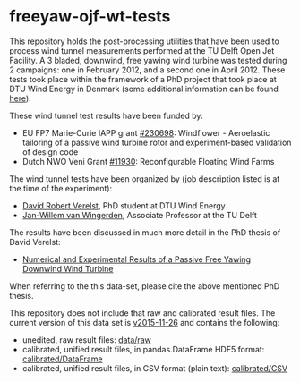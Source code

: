 
freeyaw-ojf-wt-tests
====================

This repository holds the post-processing utilities that have been used to process wind tunnel measurements performed at the TU Delft Open Jet Facility. A 3 bladed, downwind, free yawing wind turbine was tested during 2 campaigns: one in February 2012, and a second one in April 2012. These tests took place within the framework of a PhD project that took place at DTU Wind Energy in Denmark (some additional information can be found [here](http://orbit.dtu.dk/en/projects/highly-flexible-wind-turbine-rotor-design%28498c5d0c-69b8-4fbd-96b0-a37ea9013789%29.html)).

These wind tunnel test results have been funded by:

* EU FP7 Marie-Curie IAPP grant [#230698](http://cordis.europa.eu/project/rcn/90495_en.html): Windflower - Aeroelastic tailoring of a passive wind turbine
rotor and experiment-based validation of design code
* Dutch NWO Veni Grant [#11930](http://www.nwo.nl/onderzoek-en-resultaten/onderzoeksprojecten/45/2300167745.html): Reconfigurable Floating Wind Farms

The wind tunnel tests have been organized by (job description listed is at the time of the experiment):

* [David Robert Verelst](http://orcid.org/0000-0002-3687-0636), PhD student at DTU Wind Energy
* [Jan-Willem van Wingerden](http://www.dcsc.tudelft.nl/~jwvanwingerden/index.shtml), Associate Professor at the TU Delft

The results have been discussed in much more detail in the PhD thesis of David Verelst:

* [Numerical and Experimental Results of a Passive Free Yawing Downwind Wind Turbine](http://orbit.dtu.dk/en/publications/numerical-and-experimental-results-of-a-passive-free-yawing-downwind-wind-turbine%28b4d534ad-b3c1-42e7-87b6-d72d1c21ea6c%29.html)

When referring to the this data-set, please cite the above mentioned PhD thesis.

This repository does not include that raw and calibrated result files. The current version of this data set is [v2015-11-26](https://data.deic.dk/shared/62ffdf2d57c8a0133a7f3a43671d0e23) and contains the following:

* unedited, raw result files: [data/raw](https://data.deic.dk/shared/2d9ae456b8cbefd0b399f9f1403f4497)
* calibrated, unified result files, in pandas.DataFrame HDF5 format: [calibrated/DataFrame](https://data.deic.dk/shared/98ff753fd65e9ee589a5e11d837a20a1)
* calibrated, unified result files, in CSV format (plain text): [calibrated/CSV](https://data.deic.dk/shared/bcccf37b2adf03cd56652974603c541b)
